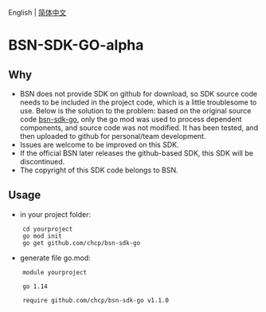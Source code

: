 English | [简体中文](./README.md)

# BSN-SDK-GO-alpha

## Why
* BSN does not provide SDK on github for download, so SDK source code needs to be included in the project code, which is a little troublesome to use. Below is the solution to the problem:
 based on the original source code [bsn-sdk-go](http://kb.bsnbase.com/webdoc/view/PubFile2c908ad371c6396b01725ea21e1b2832.html), only the go mod was used to process dependent components, and source code was not modified. It has been tested, and then uploaded to github for personal/team development.
* Issues are welcome to be improved on this SDK.
* If the official BSN later releases the github-based SDK, this SDK will be discontinued.
* The copyright of this SDK code belongs to BSN.

## Usage
* in your project folder:
```
    cd yourproject
    go mod init 
    go get github.com/chcp/bsn-sdk-go
```
* generate file go.mod:
```
    module yourproject
    
    go 1.14
    
    require github.com/chcp/bsn-sdk-go v1.1.0
```